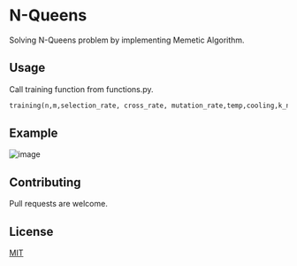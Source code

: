 # N-Queens
Solving N-Queens problem by implementing Memetic Algorithm.

## Usage
Call training function from functions.py.
```python
training(n,m,selection_rate, cross_rate, mutation_rate,temp,cooling,k_near,itteration=100,repetition=2)                    
```
## Example

![image](https://user-images.githubusercontent.com/54745174/148153997-29c83ae0-582c-48f8-9171-bf48ae64fe16.png)



## Contributing
Pull requests are welcome.

## License
[MIT](https://choosealicense.com/licenses/mit/)
